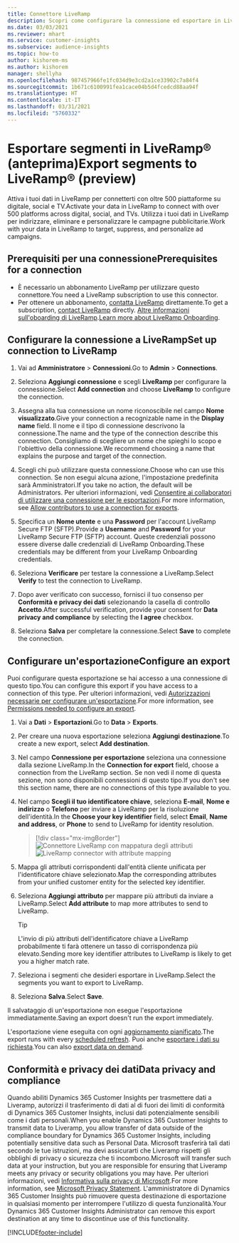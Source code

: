 ```yaml
---
title: Connettore LiveRamp
description: Scopri come configurare la connessione ed esportare in LiveRamp.
ms.date: 03/03/2021
ms.reviewer: mhart
ms.service: customer-insights
ms.subservice: audience-insights
ms.topic: how-to
author: kishorem-ms
ms.author: kishorem
manager: shellyha
ms.openlocfilehash: 987457966fe1fc034d9e3cd2a1ce33902c7a84f4
ms.sourcegitcommit: 1b671c6100991fea1cace04b5d4fcedcd88aa94f
ms.translationtype: HT
ms.contentlocale: it-IT
ms.lasthandoff: 03/31/2021
ms.locfileid: "5760332"
---
```

# <a name="export-segments-to-liverampreg-preview"></a><span data-ttu-id="d23c3-103">Esportare segmenti in LiveRamp&reg; (anteprima)</span><span class="sxs-lookup"><span data-stu-id="d23c3-103">Export segments to LiveRamp&reg; (preview)</span></span>

<span data-ttu-id="d23c3-104">Attiva i tuoi dati in LiveRamp per connetterti con oltre 500 piattaforme su digitale, social e TV.</span><span class="sxs-lookup"><span data-stu-id="d23c3-104">Activate your data in LiveRamp to connect with over 500 platforms across digital, social, and TVs.</span></span> <span data-ttu-id="d23c3-105">Utilizza i tuoi dati in LiveRamp per indirizzare, eliminare e personalizzare le campagne pubblicitarie.</span><span class="sxs-lookup"><span data-stu-id="d23c3-105">Work with your data in LiveRamp to target, suppress, and personalize ad campaigns.</span></span>

## <a name="prerequisites-for-a-connection"></a><span data-ttu-id="d23c3-106">Prerequisiti per una connessione</span><span class="sxs-lookup"><span data-stu-id="d23c3-106">Prerequisites for a connection</span></span>

- <span data-ttu-id="d23c3-107">È necessario un abbonamento LiveRamp per utilizzare questo connettore.</span><span class="sxs-lookup"><span data-stu-id="d23c3-107">You need a LiveRamp subscription to use this connector.</span></span>
- <span data-ttu-id="d23c3-108">Per ottenere un abbonamento, [contatta LiveRamp](https://liveramp.com/contact/) direttamente.</span><span class="sxs-lookup"><span data-stu-id="d23c3-108">To get a subscription, [contact LiveRamp](https://liveramp.com/contact/) directly.</span></span> <span data-ttu-id="d23c3-109">[Altre informazioni sull'oboarding di LiveRamp](https://liveramp.com/our-platform/data-onboarding/).</span><span class="sxs-lookup"><span data-stu-id="d23c3-109">[Learn more about LiveRamp Onboarding](https://liveramp.com/our-platform/data-onboarding/).</span></span>

## <a name="set-up-connection-to-liveramp"></a><span data-ttu-id="d23c3-110">Configurare la connessione a LiveRamp</span><span class="sxs-lookup"><span data-stu-id="d23c3-110">Set up connection to LiveRamp</span></span>

1. <span data-ttu-id="d23c3-111">Vai ad **Amministratore** > **Connessioni**.</span><span class="sxs-lookup"><span data-stu-id="d23c3-111">Go to **Admin** > **Connections**.</span></span>

1. <span data-ttu-id="d23c3-112">Seleziona **Aggiungi connessione** e scegli **LiveRamp** per configurare la connessione.</span><span class="sxs-lookup"><span data-stu-id="d23c3-112">Select **Add connection** and choose **LiveRamp** to configure the connection.</span></span>

1. <span data-ttu-id="d23c3-113">Assegna alla tua connessione un nome riconoscibile nel campo **Nome visualizzato**.</span><span class="sxs-lookup"><span data-stu-id="d23c3-113">Give your connection a recognizable name in the **Display name** field.</span></span> <span data-ttu-id="d23c3-114">Il nome e il tipo di connessione descrivono la connessione.</span><span class="sxs-lookup"><span data-stu-id="d23c3-114">The name and the type of the connection describe this connection.</span></span> <span data-ttu-id="d23c3-115">Consigliamo di scegliere un nome che spieghi lo scopo e l'obiettivo della connessione.</span><span class="sxs-lookup"><span data-stu-id="d23c3-115">We recommend choosing a name that explains the purpose and target of the connection.</span></span>

1. <span data-ttu-id="d23c3-116">Scegli chi può utilizzare questa connessione.</span><span class="sxs-lookup"><span data-stu-id="d23c3-116">Choose who can use this connection.</span></span> <span data-ttu-id="d23c3-117">Se non esegui alcuna azione, l'impostazione predefinita sarà Amministratori.</span><span class="sxs-lookup"><span data-stu-id="d23c3-117">If you take no action, the default will be Administrators.</span></span> <span data-ttu-id="d23c3-118">Per ulteriori informazioni, vedi [Consentire ai collaboratori di utilizzare una connessione per le esportazioni](connections.md#allow-contributors-to-use-a-connection-for-exports).</span><span class="sxs-lookup"><span data-stu-id="d23c3-118">For more information, see [Allow contributors to use a connection for exports](connections.md#allow-contributors-to-use-a-connection-for-exports).</span></span>

1. <span data-ttu-id="d23c3-119">Specifica un **Nome utente** e una **Password** per l'account LiveRamp Secure FTP (SFTP).</span><span class="sxs-lookup"><span data-stu-id="d23c3-119">Provide a **Username** and **Password** for your LiveRamp Secure FTP (SFTP) account.</span></span>
<span data-ttu-id="d23c3-120">Queste credenziali possono essere diverse dalle credenziali di LiveRamp Onboarding.</span><span class="sxs-lookup"><span data-stu-id="d23c3-120">These credentials may be different from your LiveRamp Onboarding credentials.</span></span>

1. <span data-ttu-id="d23c3-121">Seleziona **Verificare** per testare la connessione a LiveRamp.</span><span class="sxs-lookup"><span data-stu-id="d23c3-121">Select **Verify** to test the connection to LiveRamp.</span></span>

1. <span data-ttu-id="d23c3-122">Dopo aver verificato con successo, fornisci il tuo consenso per **Conformità e privacy dei dati** selezionando la casella di controllo **Accetto**.</span><span class="sxs-lookup"><span data-stu-id="d23c3-122">After successful verification, provide your consent for **Data privacy and compliance** by selecting the **I agree** checkbox.</span></span>

1. <span data-ttu-id="d23c3-123">Seleziona **Salva** per completare la connessione.</span><span class="sxs-lookup"><span data-stu-id="d23c3-123">Select **Save** to complete the connection.</span></span>

## <a name="configure-an-export"></a><span data-ttu-id="d23c3-124">Configurare un'esportazione</span><span class="sxs-lookup"><span data-stu-id="d23c3-124">Configure an export</span></span>

<span data-ttu-id="d23c3-125">Puoi configurare questa esportazione se hai accesso a una connessione di questo tipo.</span><span class="sxs-lookup"><span data-stu-id="d23c3-125">You can configure this export if you have access to a connection of this type.</span></span> <span data-ttu-id="d23c3-126">Per ulteriori informazioni, vedi [Autorizzazioni necessarie per configurare un'esportazione](export-destinations.md#set-up-a-new-export).</span><span class="sxs-lookup"><span data-stu-id="d23c3-126">For more information, see [Permissions needed to configure an export](export-destinations.md#set-up-a-new-export).</span></span>

1. <span data-ttu-id="d23c3-127">Vai a **Dati** > **Esportazioni**.</span><span class="sxs-lookup"><span data-stu-id="d23c3-127">Go to **Data** > **Exports**.</span></span>

1. <span data-ttu-id="d23c3-128">Per creare una nuova esportazione seleziona **Aggiungi destinazione**.</span><span class="sxs-lookup"><span data-stu-id="d23c3-128">To create a new export, select **Add destination**.</span></span>

1. <span data-ttu-id="d23c3-129">Nel campo **Connessione per esportazione** seleziona una connessione dalla sezione LiveRamp.</span><span class="sxs-lookup"><span data-stu-id="d23c3-129">In the **Connection for export** field, choose a connection from the LiveRamp section.</span></span> <span data-ttu-id="d23c3-130">Se non vedi il nome di questa sezione, non sono disponibili connessioni di questo tipo.</span><span class="sxs-lookup"><span data-stu-id="d23c3-130">If you don't see this section name, there are no connections of this type available to you.</span></span>

1. <span data-ttu-id="d23c3-131">Nel campo **Scegli il tuo identificatore chiave**, seleziona **E-mail**, **Nome e indirizzo** o **Telefono** per inviare a LiveRamp per la risoluzione dell'identità.</span><span class="sxs-lookup"><span data-stu-id="d23c3-131">In the **Choose your key identifier** field, select **Email**,  **Name and address**, or **Phone** to send to LiveRamp for identity resolution.</span></span>
   > [!div class="mx-imgBorder"]
   > <span data-ttu-id="d23c3-132">![Connettore LiveRamp con mappatura degli attributi](media/export-liveramp-segments.png "Connettore LiveRamp con mappatura degli attributi")</span><span class="sxs-lookup"><span data-stu-id="d23c3-132">![LiveRamp connector with attribute mapping](media/export-liveramp-segments.png "LiveRamp connector with attribute mapping")</span></span>

1. <span data-ttu-id="d23c3-133">Mappa gli attributi corrispondenti dall'entità cliente unificata per l'identificatore chiave selezionato.</span><span class="sxs-lookup"><span data-stu-id="d23c3-133">Map the corresponding attributes from your unified customer entity for the selected key identifier.</span></span>

1. <span data-ttu-id="d23c3-134">Seleziona **Aggiungi attributo** per mappare più attributi da inviare a LiveRamp.</span><span class="sxs-lookup"><span data-stu-id="d23c3-134">Select **Add attribute** to map more attributes to send to LiveRamp.</span></span>

   > [!TIP]
   > <span data-ttu-id="d23c3-135">L'invio di più attributi dell'identificatore chiave a LiveRamp probabilmente ti farà ottenere un tasso di corrispondenza più elevato.</span><span class="sxs-lookup"><span data-stu-id="d23c3-135">Sending more key identifier attributes to LiveRamp is likely to get you a higher match rate.</span></span>

1. <span data-ttu-id="d23c3-136">Seleziona i segmenti che desideri esportare in LiveRamp.</span><span class="sxs-lookup"><span data-stu-id="d23c3-136">Select the segments you want to export to LiveRamp.</span></span>

1. <span data-ttu-id="d23c3-137">Seleziona **Salva**.</span><span class="sxs-lookup"><span data-stu-id="d23c3-137">Select **Save**.</span></span>

<span data-ttu-id="d23c3-138">Il salvataggio di un'esportazione non esegue l'esportazione immediatamente.</span><span class="sxs-lookup"><span data-stu-id="d23c3-138">Saving an export doesn't run the export immediately.</span></span>

<span data-ttu-id="d23c3-139">L'esportazione viene eseguita con ogni [aggiornamento pianificato](system.md#schedule-tab).</span><span class="sxs-lookup"><span data-stu-id="d23c3-139">The export runs with every [scheduled refresh](system.md#schedule-tab).</span></span> <span data-ttu-id="d23c3-140">Puoi anche [esportare i dati su richiesta](export-destinations.md#run-exports-on-demand).</span><span class="sxs-lookup"><span data-stu-id="d23c3-140">You can also [export data on demand](export-destinations.md#run-exports-on-demand).</span></span> 


## <a name="data-privacy-and-compliance"></a><span data-ttu-id="d23c3-141">Conformità e privacy dei dati</span><span class="sxs-lookup"><span data-stu-id="d23c3-141">Data privacy and compliance</span></span>

<span data-ttu-id="d23c3-142">Quando abiliti Dynamics 365 Customer Insights per trasmettere dati a Liveramp, autorizzi il trasferimento di dati al di fuori dei limiti di conformità di Dynamics 365 Customer Insights, inclusi dati potenzialmente sensibili come i dati personali.</span><span class="sxs-lookup"><span data-stu-id="d23c3-142">When you enable Dynamics 365 Customer Insights to transmit data to Liveramp, you allow transfer of data outside of the compliance boundary for Dynamics 365 Customer Insights, including potentially sensitive data such as Personal Data.</span></span> <span data-ttu-id="d23c3-143">Microsoft trasferirà tali dati secondo le tue istruzioni, ma devi assicurarti che Liveramp rispetti gli obblighi di privacy o sicurezza che ti incombono.</span><span class="sxs-lookup"><span data-stu-id="d23c3-143">Microsoft will transfer such data at your instruction, but you are responsible for ensuring that Liveramp meets any privacy or security obligations you may have.</span></span> <span data-ttu-id="d23c3-144">Per ulteriori informazioni, vedi [Informativa sulla privacy di Microsoft](https://go.microsoft.com/fwlink/?linkid=396732).</span><span class="sxs-lookup"><span data-stu-id="d23c3-144">For more information, see [Microsoft Privacy Statement](https://go.microsoft.com/fwlink/?linkid=396732).</span></span>
<span data-ttu-id="d23c3-145">L'amministratore di Dynamics 365 Customer Insights può rimuovere questa destinazione di esportazione in qualsiasi momento per interrompere l'utilizzo di questa funzionalità.</span><span class="sxs-lookup"><span data-stu-id="d23c3-145">Your Dynamics 365 Customer Insights Administrator can remove this export destination at any time to discontinue use of this functionality.</span></span>

[!INCLUDE[footer-include](../includes/footer-banner.md)]
